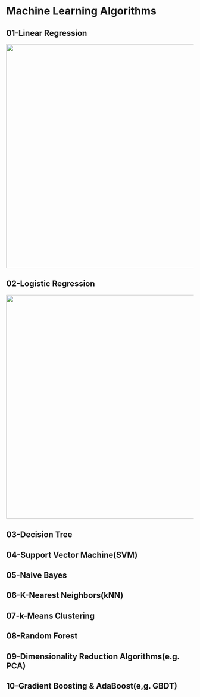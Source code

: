 # __Machine Learning Algorithms__

## __01-Linear Regression__
<img src='https://github.com/mohd-faizy/____Machine_Learning_Algorithms____/blob/master/Algorithms_png/01_LinearRegression.png' height=600 width=800>


## __02-Logistic Regression__

<img src='https://github.com/mohd-faizy/____Machine_Learning_Algorithms____/blob/master/Algorithms_png/02_LogisticRegression.png' height=600 width=800>

## __03-Decision Tree__

## __04-Support Vector Machine(SVM)__


## __05-Naive Bayes__

## __06-K-Nearest Neighbors(kNN)__

## __07-k-Means Clustering__
## __08-Random Forest__
## __09-Dimensionality Reduction Algorithms(e.g. PCA)__

## __10-Gradient Boosting & AdaBoost(e,g. GBDT)__


